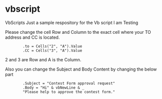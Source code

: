 # vbscript
VbScripts
Just a sample respository for the Vb script I am Testing

Please change the cell Row and Column to the exact cell where your TO address and CC is located.

            .to = Cells("2", "A").Value
            .CC = Cells("3", "A").Value
2 and 3 are Row and A is the Column.

Also you can change the Subject and Body Content by changing the below part

            .Subject = "Contest Form approval request"
            .Body = "Hi" & vbNewLine & _
            "Please help to approve the contest form."

